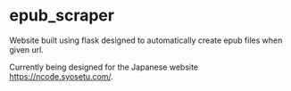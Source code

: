 # epub_scraper

Website built using flask designed to automatically create epub files when given url.

Currently being designed for the Japanese website https://ncode.syosetu.com/.
